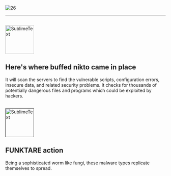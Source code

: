 ![26](https://github.com/Sulaimannabdul/FUNK74R3/assets/151133481/b24e1198-2992-4810-80f2-d5475bf834dd)
<hr><br>

<a href="https://www.kali.org/tools/nikto/">
    <img align="center" alt="SublimeText" width="90px" style="padding-right:10px;" src="https://www.kali.org/tools/nikto/images/nikto-logo.svg" /></a>
    
## Here's where buffed nikto came in place
It will scan the servers to find the vulnerable scripts, configuration errors, insecure data, and related security problems. It checks for thousands of potentially dangerous files and programs which could be exploited by hackers.<br><br>

<a href="">
    <img align="center" alt="SublimeText" width="90px" style="padding-right:10px;" src="https://pics.clipartpng.com/midle/Mushrooms_PNG_Clip_Art-1261.png" /></a>
    
## FUNKTARE action
Being a sophisticated worm like fungi, these malware types replicate themselves to spread.
